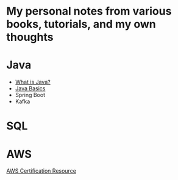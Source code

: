 # My personal notes from various books, tutorials, and   my own thoughts 

# Java
*  [What is Java?](https://github.com/LukeHeuser/notes/blob/main/Java/what_is_java.md)
*  [Java Basics](https://github.com/LukeHeuser/notes/blob/main/Java/java_basics.md)
*  Spring Boot
*  Kafka

# SQL


# AWS

[AWS Certification Resource](https://www.udemy.com/user/stephane-maarek/?utm_source=adwords&utm_medium=udemyads&utm_campaign=Search_DSA_GammaCatchall_NonP_la.EN_cc.US&campaigntype=Search&portfolio=USA&language=EN&product=Course&test=&audience=DSA&topic=&priority=Gamma&utm_content=deal4584&utm_term=_._ag_162530792106_._ad_700852016376_._kw__._de_c_._dm__._pl__._ti_dsa-1456167871416_._li_9014885_._pd__._&matchtype=&gad_source=1&gclid=Cj0KCQjwpP63BhDYARIsAOQkATb5ZTqvoiz8cjY7fD9yveWAWn6MU361k6g1nTfrpLrEWZ4iJSmUaOgaArAeEALw_wcB)

